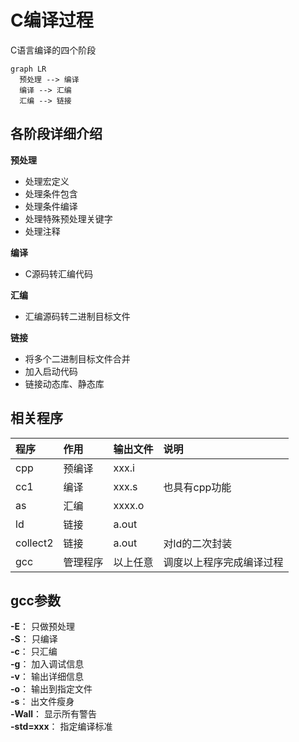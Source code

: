 # C编译过程

C语言编译的四个阶段

```mermaid
graph LR
  预处理 --> 编译
  编译 --> 汇编
  汇编 --> 链接
```

## 各阶段详细介绍

**预处理**

- 处理宏定义
- 处理条件包含
- 处理条件编译
- 处理特殊预处理关键字
- 处理注释

**编译**

- C源码转汇编代码

**汇编**

- 汇编源码转二进制目标文件

**链接**

- 将多个二进制目标文件合并
- 加入启动代码
- 链接动态库、静态库


## 相关程序

| 程序     | 作用     | 输出文件 | 说明                     |
|:-------- |:-------- |:-------- |:---------------------- |
| cpp      | 预编译   | xxx.i    |                         |
| cc1      | 编译     | xxx.s    | 也具有cpp功能            |
| as       | 汇编     | xxxx.o   |                         |
| ld       | 链接     | a.out    |                         |
| collect2 | 链接     | a.out    | 对ld的二次封装           |
| gcc      | 管理程序 | 以上任意  | 调度以上程序完成编译过程  |


## gcc参数

**-E**： 只做预处理  
**-S**： 只编译  
**-c**： 只汇编  
**-g**： 加入调试信息  
**-v**： 输出详细信息  
**-o**： 输出到指定文件  
**-s**： 出文件瘦身  
**-Wall**： 显示所有警告  
**-std=xxx**： 指定编译标准  
